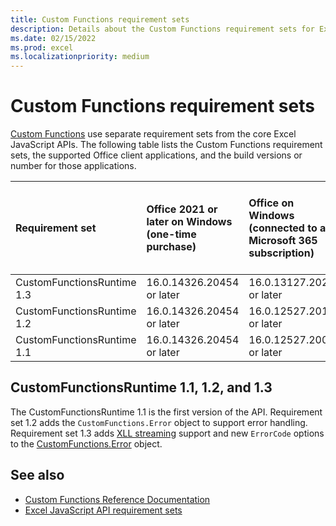 ```yaml
---
title: Custom Functions requirement sets
description: Details about the Custom Functions requirement sets for Excel JavaScript API.
ms.date: 02/15/2022
ms.prod: excel
ms.localizationpriority: medium
---
```


# Custom Functions requirement sets

[Custom Functions](../../excel/custom-functions-overview.md) use separate requirement sets from the core Excel JavaScript APIs. The following table lists the Custom Functions requirement sets, the supported Office client applications, and the build versions or number for those applications.

|  Requirement set  |  Office 2021 or later on Windows<br>(one-time purchase)  |  Office on Windows<br>(connected to a Microsoft 365 subscription)  |  Office on iPad<br>(connected to a Microsoft 365 subscription)  |  Office on Mac<br>(both subscription<br> and one-time purchase Office on Mac 2021 and later)  | Office on the web |
|:-----|:-----|:-----|:-----|:-----|:-----|
| CustomFunctionsRuntime 1.3 | 16.0.14326.20454 or later | 16.0.13127.20296 or later | Not supported | 16.40.20081000 or later | July 2020 |
| CustomFunctionsRuntime 1.2 | 16.0.14326.20454 or later | 16.0.12527.20194 or later | Not supported | 16.34.20020900 or later | January 2020 |
| CustomFunctionsRuntime 1.1 | 16.0.14326.20454 or later | 16.0.12527.20092 or later | Not supported | 16.34 or later | May 2019 |

## CustomFunctionsRuntime 1.1, 1.2, and 1.3

The CustomFunctionsRuntime 1.1 is the first version of the API. Requirement set 1.2 adds the `CustomFunctions.Error` object to support error handling. Requirement set 1.3 adds [XLL streaming](../../excel/make-custom-functions-compatible-with-xll-udf.md#custom-function-behavior-for-xll-compatible-functions) support and new `ErrorCode` options to the [CustomFunctions.Error](/javascript/api/custom-functions-runtime/customfunctions.error) object.

## See also

- [Custom Functions Reference Documentation](/javascript/api/custom-functions-runtime)
- [Excel JavaScript API requirement sets](excel-api-requirement-sets.md)
